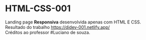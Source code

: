 # HTML-CSS-001

Landing page <strong>Responsiva</strong> desenvolvida apenas com HTML E CSS.<br>
Resultado do trabalho https://didev-001.netlify.app/<br>
Créditos ao professor #Luciano de souza.
